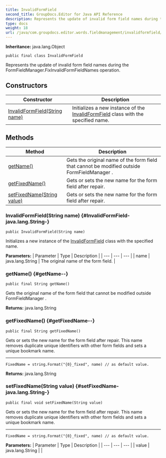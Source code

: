 ```yaml
---
title: InvalidFormField
second_title: GroupDocs.Editor for Java API Reference
description: Represents the update of invalid form field names during the FormFieldManager.FixInvalidFormFieldNames operation.
type: docs
weight: 18
url: /java/com.groupdocs.editor.words.fieldmanagement/invalidformfield/
---
```

**Inheritance:**
java.lang.Object
```
public final class InvalidFormField
```

Represents the update of invalid form field names during the  FormFieldManager.FixInvalidFormFieldNames  operation.
## Constructors

| Constructor | Description |
| --- | --- |
| [InvalidFormField(String name)](#InvalidFormField-java.lang.String-) | Initializes a new instance of the [InvalidFormField](../../com.groupdocs.editor.words.fieldmanagement/invalidformfield) class with the specified name. |
## Methods

| Method | Description |
| --- | --- |
| [getName()](#getName--) | Gets the original name of the form field that cannot be modified outside  FormFieldManager . |
| [getFixedName()](#getFixedName--) | Gets or sets the new name for the form field after repair. |
| [setFixedName(String value)](#setFixedName-java.lang.String-) | Gets or sets the new name for the form field after repair. |
### InvalidFormField(String name) {#InvalidFormField-java.lang.String-}
```
public InvalidFormField(String name)
```


Initializes a new instance of the [InvalidFormField](../../com.groupdocs.editor.words.fieldmanagement/invalidformfield) class with the specified name.

**Parameters:**
| Parameter | Type | Description |
| --- | --- | --- |
| name | java.lang.String | The original name of the form field. |

### getName() {#getName--}
```
public final String getName()
```


Gets the original name of the form field that cannot be modified outside  FormFieldManager .

**Returns:**
java.lang.String
### getFixedName() {#getFixedName--}
```
public final String getFixedName()
```


Gets or sets the new name for the form field after repair. This name removes duplicate unique identifiers with other form fields and sets a unique bookmark name.

--------------------

```
FixedName = string.Format("{0}_fixed", name) // as default value.
```

**Returns:**
java.lang.String
### setFixedName(String value) {#setFixedName-java.lang.String-}
```
public final void setFixedName(String value)
```


Gets or sets the new name for the form field after repair. This name removes duplicate unique identifiers with other form fields and sets a unique bookmark name.

--------------------

```
FixedName = string.Format("{0}_fixed", name) // as default value.
```

**Parameters:**
| Parameter | Type | Description |
| --- | --- | --- |
| value | java.lang.String |  |

